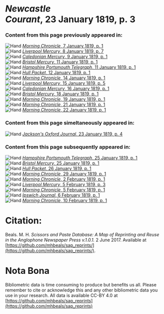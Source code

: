 # *Newcastle Courant*, 23 January 1819, p. 3  
  
### Content from this page previously appeared in:  
![Hand](http://scissorsandpaste.net/wp-content/uploads/2017/06/smallhandpointer.png) [*Morning Chronicle*, 7 January 1819, p. 1](https://mhbeals.github.io/sap_html/Morning-Chronicle/Morning-Chronicle-7-January-1819-p-1)  
![Hand](http://scissorsandpaste.net/wp-content/uploads/2017/06/smallhandpointer.png) [*Liverpool Mercury*, 8 January 1819, p. 7](https://mhbeals.github.io/sap_html/Liverpool-Mercury/Liverpool-Mercury-8-January-1819-p-7)  
![Hand](http://scissorsandpaste.net/wp-content/uploads/2017/06/smallhandpointer.png) [*Caledonian Mercury*, 9 January 1819, p. 1](https://mhbeals.github.io/sap_html/Caledonian-Mercury/Caledonian-Mercury-9-January-1819-p-1)  
![Hand](http://scissorsandpaste.net/wp-content/uploads/2017/06/smallhandpointer.png) [*Bristol Mercury*, 11 January 1819, p. 1](https://mhbeals.github.io/sap_html/Bristol-Mercury/Bristol-Mercury-11-January-1819-p-1)  
![Hand](http://scissorsandpaste.net/wp-content/uploads/2017/06/smallhandpointer.png) [*Hampshire Portsmouth Telegraph*, 11 January 1819, p. 1](https://mhbeals.github.io/sap_html/Hampshire-Portsmouth-Telegraph/Hampshire-Portsmouth-Telegraph-11-January-1819-p-1)  
![Hand](http://scissorsandpaste.net/wp-content/uploads/2017/06/smallhandpointer.png) [*Hull Packet*, 12 January 1819, p. 1](https://mhbeals.github.io/sap_html/Hull-Packet/Hull-Packet-12-January-1819-p-1)  
![Hand](http://scissorsandpaste.net/wp-content/uploads/2017/06/smallhandpointer.png) [*Morning Chronicle*, 14 January 1819, p. 1](https://mhbeals.github.io/sap_html/Morning-Chronicle/Morning-Chronicle-14-January-1819-p-1)  
![Hand](http://scissorsandpaste.net/wp-content/uploads/2017/06/smallhandpointer.png) [*Liverpool Mercury*, 15 January 1819, p. 5](https://mhbeals.github.io/sap_html/Liverpool-Mercury/Liverpool-Mercury-15-January-1819-p-5)  
![Hand](http://scissorsandpaste.net/wp-content/uploads/2017/06/smallhandpointer.png) [*Caledonian Mercury*, 16 January 1819, p. 1](https://mhbeals.github.io/sap_html/Caledonian-Mercury/Caledonian-Mercury-16-January-1819-p-1)  
![Hand](http://scissorsandpaste.net/wp-content/uploads/2017/06/smallhandpointer.png) [*Bristol Mercury*, 18 January 1819, p. 1](https://mhbeals.github.io/sap_html/Bristol-Mercury/Bristol-Mercury-18-January-1819-p-1)  
![Hand](http://scissorsandpaste.net/wp-content/uploads/2017/06/smallhandpointer.png) [*Morning Chronicle*, 19 January 1819, p. 1](https://mhbeals.github.io/sap_html/Morning-Chronicle/Morning-Chronicle-19-January-1819-p-1)  
![Hand](http://scissorsandpaste.net/wp-content/uploads/2017/06/smallhandpointer.png) [*Morning Chronicle*, 21 January 1819, p. 1](https://mhbeals.github.io/sap_html/Morning-Chronicle/Morning-Chronicle-21-January-1819-p-1)  
![Hand](http://scissorsandpaste.net/wp-content/uploads/2017/06/smallhandpointer.png) [*Morning Chronicle*, 22 January 1819, p. 1](https://mhbeals.github.io/sap_html/Morning-Chronicle/Morning-Chronicle-22-January-1819-p-1)  
  
### Content from this page simeltaneously appeared in:  
![Hand](http://scissorsandpaste.net/wp-content/uploads/2017/06/smallhandpointer.png) [*Jackson's Oxford Journal*, 23 January 1819, p. 4](https://mhbeals.github.io/sap_html/Jackson's-Oxford-Journal/Jackson's-Oxford-Journal-23-January-1819-p-4)  
  
### Content from this page subsequently appeared in:  
![Hand](http://scissorsandpaste.net/wp-content/uploads/2017/06/smallhandpointer.png) [*Hampshire Portsmouth Telegraph*, 25 January 1819, p. 1](https://mhbeals.github.io/sap_html/Hampshire-Portsmouth-Telegraph/Hampshire-Portsmouth-Telegraph-25-January-1819-p-1)  
![Hand](http://scissorsandpaste.net/wp-content/uploads/2017/06/smallhandpointer.png) [*Bristol Mercury*, 25 January 1819, p. 1](https://mhbeals.github.io/sap_html/Bristol-Mercury/Bristol-Mercury-25-January-1819-p-1)  
![Hand](http://scissorsandpaste.net/wp-content/uploads/2017/06/smallhandpointer.png) [*Hull Packet*, 26 January 1819, p. 1](https://mhbeals.github.io/sap_html/Hull-Packet/Hull-Packet-26-January-1819-p-1)  
![Hand](http://scissorsandpaste.net/wp-content/uploads/2017/06/smallhandpointer.png) [*Morning Chronicle*, 29 January 1819, p. 1](https://mhbeals.github.io/sap_html/Morning-Chronicle/Morning-Chronicle-29-January-1819-p-1)  
![Hand](http://scissorsandpaste.net/wp-content/uploads/2017/06/smallhandpointer.png) [*Morning Chronicle*, 2 February 1819, p. 1](https://mhbeals.github.io/sap_html/Morning-Chronicle/Morning-Chronicle-2-February-1819-p-1)  
![Hand](http://scissorsandpaste.net/wp-content/uploads/2017/06/smallhandpointer.png) [*Liverpool Mercury*, 5 February 1819, p. 3](https://mhbeals.github.io/sap_html/Liverpool-Mercury/Liverpool-Mercury-5-February-1819-p-3)  
![Hand](http://scissorsandpaste.net/wp-content/uploads/2017/06/smallhandpointer.png) [*Morning Chronicle*, 5 February 1819, p. 1](https://mhbeals.github.io/sap_html/Morning-Chronicle/Morning-Chronicle-5-February-1819-p-1)  
![Hand](http://scissorsandpaste.net/wp-content/uploads/2017/06/smallhandpointer.png) [*Ipswich Journal*, 6 February 1819, p. 1](https://mhbeals.github.io/sap_html/Ipswich-Journal/Ipswich-Journal-6-February-1819-p-1)  
![Hand](http://scissorsandpaste.net/wp-content/uploads/2017/06/smallhandpointer.png) [*Morning Chronicle*, 10 February 1819, p. 1](https://mhbeals.github.io/sap_html/Morning-Chronicle/Morning-Chronicle-10-February-1819-p-1)  


# Citation: 

Beals. M. H. *Scissors and Paste Database: A Map of Reprinting and Reuse in the Anglophone Newspaper Press v.1.0.1.* 2 June 2017. Available at [https://github.com/mhbeals/sap_reprints/](https://github.com/mhbeals/sap_reprints/). 

# Nota Bona

Bibliometric data is time consuming to produce but benefits us all. Please remember to cite or acknowledge this and any other bibliometric data you use in your research. All data is available CC-BY 4.0 at [https://github.com/mhbeals/sap_reprints](https://github.com/mhbeals/sap_reprints)